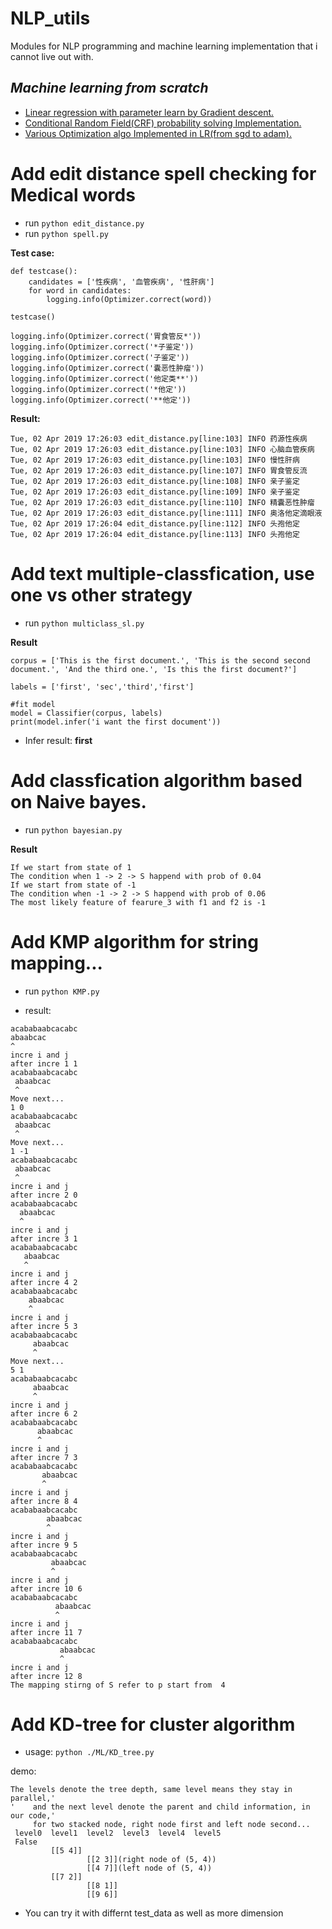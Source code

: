 # NLP_utils
Modules for NLP programming and machine learning implementation that i cannot live out with.

***Machine learning from scratch***
---
- [Linear regression with parameter learn by Gradient descent.](https://github.com/fooSynaptic/Py_utils/blob/master/ML/regression/linearRegression.py)
- [Conditional Random Field(CRF) probability solving Implementation.](https://github.com/fooSynaptic/NLP_utils/blob/master/ML/PGM/CRF/crfProb_logit.py)
- [Various Optimization algo Implemented in LR(from sgd to adam).](https://github.com/fooSynaptic/NLP_utils/blob/master/ML/regression/optimizer.py)





# Add edit distance spell checking for Medical words
- run `python edit_distance.py`
- run `python spell.py`

**Test case:**
```
def testcase():          
    candidates = ['性疾病', '血管疾病', '性肝病']
    for word in candidates:
        logging.info(Optimizer.correct(word))

testcase()

logging.info(Optimizer.correct('胃食管反*'))
logging.info(Optimizer.correct('*子鉴定'))
logging.info(Optimizer.correct('子鉴定'))
logging.info(Optimizer.correct('囊恶性肿瘤'))
logging.info(Optimizer.correct('他定类**'))
logging.info(Optimizer.correct('*他定'))
logging.info(Optimizer.correct('**他定'))
```


**Result:**
```
Tue, 02 Apr 2019 17:26:03 edit_distance.py[line:103] INFO 药源性疾病
Tue, 02 Apr 2019 17:26:03 edit_distance.py[line:103] INFO 心脑血管疾病
Tue, 02 Apr 2019 17:26:03 edit_distance.py[line:103] INFO 慢性肝病
Tue, 02 Apr 2019 17:26:03 edit_distance.py[line:107] INFO 胃食管反流
Tue, 02 Apr 2019 17:26:03 edit_distance.py[line:108] INFO 亲子鉴定
Tue, 02 Apr 2019 17:26:03 edit_distance.py[line:109] INFO 亲子鉴定
Tue, 02 Apr 2019 17:26:03 edit_distance.py[line:110] INFO 精囊恶性肿瘤
Tue, 02 Apr 2019 17:26:03 edit_distance.py[line:111] INFO 奥洛他定滴眼液
Tue, 02 Apr 2019 17:26:04 edit_distance.py[line:112] INFO 头孢他定
Tue, 02 Apr 2019 17:26:04 edit_distance.py[line:113] INFO 头孢他定
```

# Add text multiple-classfication, use one vs other strategy
- run `python multiclass_sl.py`

**Result**
```
corpus = ['This is the first document.', 'This is the second second document.', 'And the third one.', 'Is this the first document?']

labels = ['first', 'sec','third','first']

#fit model
model = Classifier(corpus, labels)
print(model.infer('i want the first document'))
```
- Infer result: **first**


# Add classfication algorithm based on Naive bayes.
- run `python bayesian.py`


**Result**

```
If we start from state of 1
The condition when 1 -> 2 -> S happend with prob of 0.04
If we start from state of -1
The condition when -1 -> 2 -> S happend with prob of 0.06
The most likely feature of fearure_3 with f1 and f2 is -1
```

# Add KMP algorithm for string mapping...
- run `python KMP.py`

- result:
```
acababaabcacabc
abaabcac
^
incre i and j
after incre 1 1
acababaabcacabc
 abaabcac
 ^
Move next...
1 0
acababaabcacabc
 abaabcac
 ^
Move next...
1 -1
acababaabcacabc
 abaabcac
 ^
incre i and j
after incre 2 0
acababaabcacabc
  abaabcac
  ^
incre i and j
after incre 3 1
acababaabcacabc
   abaabcac
   ^
incre i and j
after incre 4 2
acababaabcacabc
    abaabcac
    ^
incre i and j
after incre 5 3
acababaabcacabc
     abaabcac
     ^
Move next...
5 1
acababaabcacabc
     abaabcac
     ^
incre i and j
after incre 6 2
acababaabcacabc
      abaabcac
      ^
incre i and j
after incre 7 3
acababaabcacabc
       abaabcac
       ^
incre i and j
after incre 8 4
acababaabcacabc
        abaabcac
        ^
incre i and j
after incre 9 5
acababaabcacabc
         abaabcac
         ^
incre i and j
after incre 10 6
acababaabcacabc
          abaabcac
          ^
incre i and j
after incre 11 7
acababaabcacabc
           abaabcac
           ^
incre i and j
after incre 12 8
The mapping stirng of S refer to p start from  4
```


# Add KD-tree for cluster algorithm
- usage: `python ./ML/KD_tree.py`

demo:
```
The levels denote the tree depth, same level means they stay in parallel,'
'    and the next level denote the parent and child information, in our code,'
     for two stacked node, right node first and left node second...
 level0  level1  level2  level3  level4  level5
 False
         [[5 4]]
                 [[2 3]](right node of (5, 4))
                 [[4 7]](left node of (5, 4))
         [[7 2]]
                 [[8 1]]
                 [[9 6]]
 ```
 - You can try it with differnt test_data as well as more dimension
